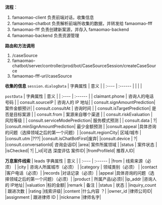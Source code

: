 **流程**：
1. famaomao-client 负责前端对话，收集信息
1. famaomao-chatbot 负责解析前端所收集的数据，并转发给 famaomao-fff
1. famaomao-fff     负责创建新案源，并存入 famaomao-backend
1. famaomao-backend 负责资源管理

**路由和方法调用**
1. /caseSource
1. famaomao-chatbot/server/controller/prod/bot/CaseSourceSession/createCaseSource
1. famaomao-fff-url/caseSource

**收集的信息**
`session.dialogData`
| 字典属性          |  意义          |
| :----            | :------       |
|                  |               |


`postData`
| 字典属性          |  意义         |
| :----            | :------      |
| claimant.phone   | 咨询人的电话号码 |
| consult.sourceIP | 咨询人的 IP 地址|
| consult.signAmountPrediction| 案件金额预计|
| consult.consultAt | 咨询时间 |
| consult.isTargetPrediction| 是否是目标案源 |
| consult.from     | 案源来自哪个渠道 |
| consult.riskEvaluation | 风险等级 |
| consult.serviceModePrediction| 服务模式预测 |
| consult.data | ?|
|consult.minSignAmountPrediction| 最少金额预测 |
|consult.appeal |具体咨询的问题（选择领域之后的第一个问题）|
|consult.regionCity| 区域/城市 |
|consult.utm |???|
|consult.isChatBotFirst|废弃|
|consult.device | ?|
|consult.conversationId| 咨询会话ID|
|area| 案件所属领域 |
|status | 案件状态 |
|isChecked| ?|
|_id|可选 深度评估 案件ID|
|fromProfileId| 推荐人ID|


**万息案件线索**
| leads 字典属性          |  意义         |
| :----            | :------      |
|from            | 线索来源（必须） |
|city            | 咨询人所属城市（必须） |
|category        | 领域类别（必须）  |
|contact          |客户电话（必须）|
|records         |对话记录（必须）|
|appeal          |具体咨询的问题（选择领域之后的第一个问题）（必须）|
|product         | 所属产品(必须)|
|ip_addr          |咨询人的 IP地址|
|valuation        |标的金额|
|remark          | 备注 |
|status          | 状态 |
|inquiry_count   | 跟进次数 |
|rating          |线索评级|
|content          |什么内容 ？|
|owner_id         |律师公司ID|
|assignment      | 跟进律师 ID |
|nickname         |律师名字|
